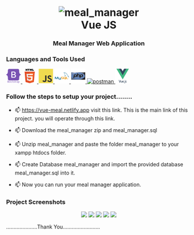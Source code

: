 <h1 align="center"><img src="https://www.linkpicture.com/q/logo-removebg-preview_1.png" alt="meal_manager"><br>Vue JS</h1>
<h3 align="center">Meal Manager Web Application</h3>


<h3 align="left">Languages and Tools Used</h3>
<p align="left"> <a href="https://getbootstrap.com" target="_blank" rel="noreferrer"> <img src="https://raw.githubusercontent.com/devicons/devicon/master/icons/bootstrap/bootstrap-plain-wordmark.svg" alt="bootstrap" width="40" height="40"/></a><a href="https://www.w3.org/html/" target="_blank" rel="noreferrer"> <img src="https://raw.githubusercontent.com/devicons/devicon/master/icons/html5/html5-original-wordmark.svg" alt="html5" width="40" height="40"/> </a> <a href="https://developer.mozilla.org/en-US/docs/Web/JavaScript" target="_blank" rel="noreferrer"> <img src="https://raw.githubusercontent.com/devicons/devicon/master/icons/javascript/javascript-original.svg" alt="javascript" width="40" height="40"/> </a> <a href="https://www.mysql.com/" target="_blank" rel="noreferrer"> <img src="https://raw.githubusercontent.com/devicons/devicon/master/icons/mysql/mysql-original-wordmark.svg" alt="mysql" width="40" height="40"/> </a><a href="https://www.php.net" target="_blank" rel="noreferrer"> <img src="https://raw.githubusercontent.com/devicons/devicon/master/icons/php/php-original.svg" alt="php" width="40" height="40"/> </a> <a href="https://postman.com" target="_blank" rel="noreferrer"> <img src="https://www.vectorlogo.zone/logos/getpostman/getpostman-icon.svg" alt="postman" width="40" height="40"/> </a><a href="https://vuejs.org/" target="_blank" rel="noreferrer"> <img src="https://raw.githubusercontent.com/devicons/devicon/master/icons/vuejs/vuejs-original-wordmark.svg" alt="vuejs" width="40" height="40"/> </a> </p>


<h3 align="left">Follow the steps to setup your project........</h3>

- 📫 https://vue-meal.netlify.app visit this link. This is the main link of this project.
you will operate through this link.

- 📫 Download the meal_manager zip and meal_manager.sql

- 📫 Unzip meal_manager and paste the folder meal_manager to your xampp htdocs folder.

- 📫 Create Database meal_manager and import the provided database meal_manager.sql into it.

- 📫 Now you can run your meal manager application.




<h3 align="left">Project Screenshots</h3>
<p align="center">
<a href='https://www.linkpicture.com/view.php?img=LPic6243d64c6b0361796345262'><img src='https://www.linkpicture.com/q/v-1.png' type='image'></a>
<a href='https://www.linkpicture.com/view.php?img=LPic6243d64c6b0361796345262'><img src='https://www.linkpicture.com/q/v-2.png' type='image'></a>
<a href='https://www.linkpicture.com/view.php?img=LPic6243d64c6b0361796345262'><img src='https://www.linkpicture.com/q/v-3.png' type='image'></a>
<a href='https://www.linkpicture.com/view.php?img=LPic6243d64c6b0361796345262'><img src='https://www.linkpicture.com/q/v-4.png' type='image'></a>
<a href='https://www.linkpicture.com/view.php?img=LPic6243d64c6b0361796345262'><img src='https://www.linkpicture.com/q/v-5.png' type='image'></a>
</p>

.....................Thank You.........................
